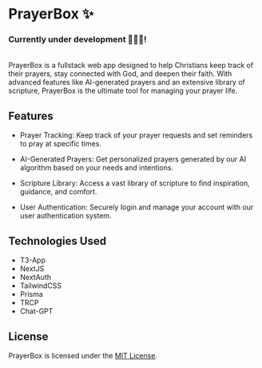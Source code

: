 # PrayerBox ✨
### Currently under development 👨🏻‍💻!
<br>
PrayerBox is a fullstack web app designed to help Christians keep track of their prayers, stay connected with God, and deepen their faith. With advanced features like AI-generated prayers and an extensive library of scripture, PrayerBox is the ultimate tool for managing your prayer life.

## Features
* Prayer Tracking: Keep track of your prayer requests and set reminders to pray at specific times.

* AI-Generated Prayers: Get personalized prayers generated by our AI algorithm based on your needs and intentions.

* Scripture Library: Access a vast library of scripture to find inspiration, guidance, and comfort.

* User Authentication: Securely login and manage your account with our user authentication system.

## Technologies Used
* T3-App
* NextJS
* NextAuth
* TailwindCSS
* Prisma
* TRCP
* Chat-GPT

## License
PrayerBox is licensed under the [MIT License](LICENSE).